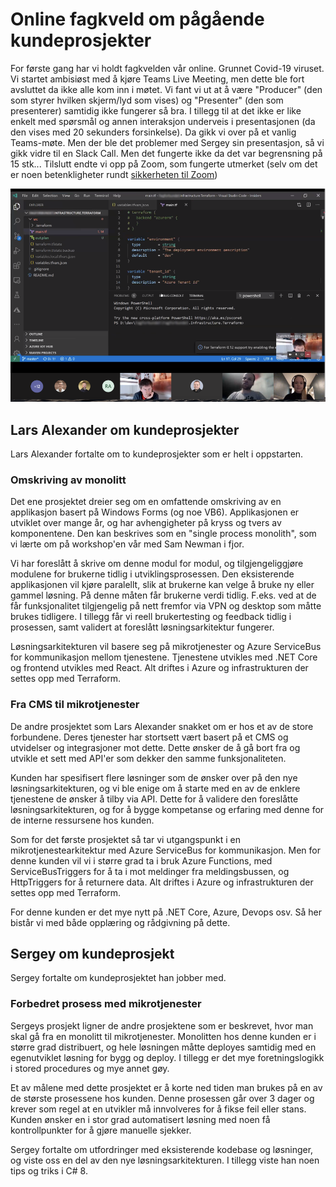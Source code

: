 # Online fagkveld om pågående kundeprosjekter

For første gang har vi holdt fagkvelden vår online. Grunnet Covid-19 viruset. Vi startet ambisiøst med å kjøre Teams Live Meeting, men dette ble fort avsluttet da ikke alle kom inn i møtet. Vi fant vi ut at å være "Producer" (den som styrer hvilken skjerm/lyd som vises) og "Presenter" (den som presenterer) samtidig ikke fungerer så bra. I tillegg til at det ikke er like enkelt med spørsmål og annen interaksjon underveis i presentasjonen (da den vises med 20 sekunders forsinkelse). Da gikk vi over på et vanlig Teams-møte. Men der ble det problemer med Sergey sin presentasjon, så vi gikk vidre til en Slack Call. Men det fungerte ikke da det var begrensning på 15 stk... Tilslutt endte vi opp på Zoom, som fungerte utmerket (selv om det er noen betenkligheter rundt [sikkerheten til Zoom](https://securityboulevard.com/2020/03/using-zoom-here-are-the-privacy-issues-you-need-to-be-aware-of/))

![Meetup](https://github.com/novanet/fagkvelder/blob/master/20200325/content/fagkveld25032020.png)

## Lars Alexander om kundeprosjekter

Lars Alexander fortalte om to kundeprosjekter som er helt i oppstarten.

### Omskriving av monolitt

Det ene prosjektet dreier seg om en omfattende omskriving av en  applikasjon basert på Windows Forms (og noe VB6). Applikasjonen er utviklet over mange år, og har avhengigheter på kryss og tvers av komponentene. Den kan beskrives som en "single process monolith", som vi lærte om på workshop'en vår med Sam Newman i fjor.

Vi har foreslått å skrive om denne modul for modul, og tilgjengeliggjøre modulene for brukerne tidlig i utviklingsprosessen. Den eksisterende applikasjonen vil kjøre paralellt, slik at brukerne kan velge å bruke ny eller gammel løsning. På denne måten får brukerne verdi tidlig. F.eks. ved at de får funksjonalitet tilgjengelig på nett fremfor via VPN og desktop som måtte brukes tidligere. I tillegg får vi reell brukertesting og feedback tidlig i prosessen, samt validert at foreslått løsningsarkitektur fungerer.

Løsningsarkitekturen vil basere seg på mikrotjenester og Azure ServiceBus for kommunikasjon mellom tjenestene. Tjenestene utvikles med .NET Core og frontend utvikles med React. Alt driftes i Azure og infrastrukturen der settes opp med Terraform.

### Fra CMS til mikrotjenester

De andre prosjektet som Lars Alexander snakket om er hos et av de store forbundene. Deres tjenester har stortsett vært basert på et CMS og utvidelser og integrasjoner mot dette. Dette ønsker de å gå bort fra og utvikle et sett med API'er som dekker den samme funksjonaliteten.

Kunden har spesifisert flere løsninger som de ønsker over på den nye løsningsarkitekturen, og vi ble enige om å starte med en av de enklere tjenestene de ønsker å tilby via API. Dette for å validere den foreslåtte løsningsarkitekturen, og for å bygge kompetanse og erfaring med denne for de interne ressursene hos kunden.

Som for det første prosjektet så tar vi utgangspunkt i en mikrotjenestearkitektur med Azure ServiceBus for kommunikasjon. Men for denne kunden vil vi i større grad ta i bruk Azure Functions, med ServiceBusTriggers for å ta i mot meldinger fra meldingsbussen, og HttpTriggers for å returnere data. Alt driftes i Azure og infrastrukturen der settes opp med Terraform.

For denne kunden er det mye nytt på .NET Core, Azure, Devops osv. Så her bistår vi med både opplæring og rådgivning på dette.

## Sergey om kundeprosjekt

Sergey fortalte om kundeprosjektet han jobber med.

### Forbedret prosess med mikrotjenester

Sergeys prosjekt ligner de andre prosjektene som er beskrevet, hvor man skal gå fra en monolitt til mikrotjenester. Monolitten hos denne kunden er i større grad distribuert, og hele løsningen måtte deployes samtidig med en egenutviklet løsning for bygg og deploy. I tillegg er det mye foretningslogikk i stored procedures og mye annet gøy.

Et av målene med dette prosjektet er å korte ned tiden man brukes på en av de største prosessene hos kunden. Denne prosessen går over 3 dager og krever som regel at en utvikler må innvolveres for å fikse feil eller stans. Kunden ønsker en i stor grad automatisert løsning med noen få kontrollpunkter for å gjøre manuelle sjekker.

Sergey fortalte om utfordringer med eksisterende kodebase og løsninger, og viste oss en del av den nye løsningsarkitekturen. I tillegg viste han noen tips og triks i C# 8.